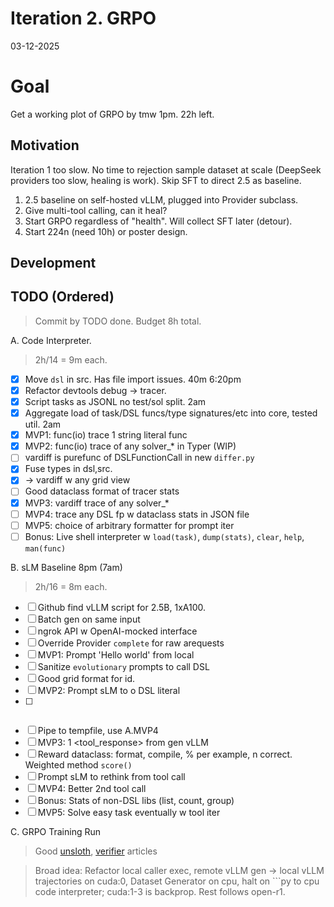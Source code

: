 # Iteration 2. GRPO
 
03-12-2025

# Goal

Get a working plot of GRPO by tmw 1pm. 22h left.

## Motivation

Iteration 1 too slow. No time to rejection sample dataset at scale (DeepSeek providers too slow, healing is work). Skip SFT to direct 2.5 as baseline.
1. 2.5 baseline on self-hosted vLLM, plugged into Provider subclass.
2. Give multi-tool calling, can it heal?
3. Start GRPO regardless of "health". Will collect SFT later (detour).
4. Start 224n (need 10h) or poster design.

## Development

## TODO (Ordered)

> Commit by TODO done. Budget 8h total.

A. Code Interpreter.
> 2h/14 = 9m each.
- [x] Move `dsl` in src. Has file import issues. 40m 6:20pm
- [x] Refactor devtools debug -> tracer.
- [x] Script tasks as JSONL no test/sol split. 2am
- [x] Aggregate load of task/DSL funcs/type signatures/etc into core, tested util. 2am
- [x] MVP1: func(io) trace 1 string literal func
- [x] MVP2: func(io) trace of any solver_* in Typer (WIP)
- [ ] vardiff is purefunc of DSLFunctionCall in new `differ.py`
- [x] Fuse types in dsl,src.
- [x] -> vardiff w any grid view
- [ ] Good dataclass format of tracer stats
- [x] MVP3: vardiff trace of any solver_*
- [ ] MVP4: trace any DSL fp w dataclass stats in JSON file
- [ ] MVP5: choice of arbitrary formatter for prompt iter
- [ ] Bonus: Live shell interpreter w `load(task)`, `dump(stats)`, `clear`, `help`, `man(func)`
  
B. sLM Baseline 8pm (7am)
> 2h/16 = 8m each.
- [ ] Github find vLLM script for 2.5B, 1xA100.
- [ ] Batch gen on same input
- [ ] ngrok API w OpenAI-mocked interface
- [ ] Override Provider `complete` for raw arequests
- [ ] MVP1: Prompt 'Hello world' from local
- [ ] Sanitize `evolutionary` prompts to call DSL
- [ ] Good grid format for id.
- [ ] MVP2: Prompt sLM to o DSL literal
- [ ] ```py format reward 
- [ ] Pipe to tempfile, use A.MVP4
- [ ] MVP3: 1 <tool_response> from gen vLLM
- [ ] Reward dataclass: format, compile, % per example, n correct. Weighted method `score()` 
- [ ] Prompt sLM to rethink from tool call
- [ ] MVP4: Better 2nd tool call
- [ ] Bonus: Stats of non-DSL libs (list, count, group)
- [ ] MVP5: Solve easy task eventually w tool iter

C. GRPO Training Run
> Good [unsloth](https://docs.unsloth.ai/basics/reasoning-grpo-and-rl), [verifier](https://github.com/willccbb/verifiers/blob/main/verifiers/envs/code_env.py) articles

> Broad idea: Refactor local caller exec, remote vLLM gen -> local vLLM trajectories on cuda:0, Dataset Generator on cpu, halt on ```py to cpu code interpreter; cuda:1-3 is backprop. Rest follows open-r1.